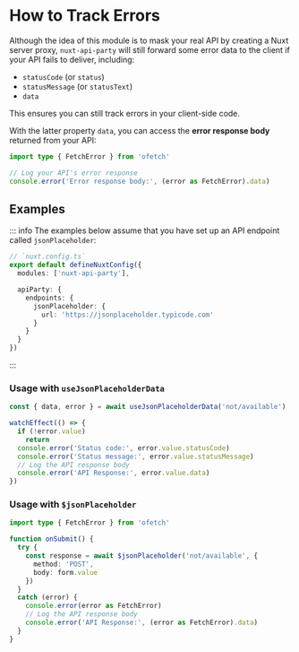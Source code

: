 # How to Track Errors

Although the idea of this module is to mask your real API by creating a Nuxt server proxy, `nuxt-api-party` will still forward some error data to the client if your API fails to deliver, including:

- `statusCode` (or `status`)
- `statusMessage` (or `statusText`)
- `data`

This ensures you can still track errors in your client-side code.

With the latter property `data`, you can access the **error response body** returned from your API:

```ts
import type { FetchError } from 'ofetch'

// Log your API's error response
console.error('Error response body:', (error as FetchError).data)
```

## Examples

::: info
The examples below assume that you have set up an API endpoint called `jsonPlaceholder`:

```ts
// `nuxt.config.ts`
export default defineNuxtConfig({
  modules: ['nuxt-api-party'],

  apiParty: {
    endpoints: {
      jsonPlaceholder: {
        url: 'https://jsonplaceholder.typicode.com'
      }
    }
  }
})
```

:::

### Usage with `useJsonPlaceholderData`

```ts
const { data, error } = await useJsonPlaceholderData('not/available')

watchEffect(() => {
  if (!error.value)
    return
  console.error('Status code:', error.value.statusCode)
  console.error('Status message:', error.value.statusMessage)
  // Log the API response body
  console.error('API Response:', error.value.data)
})
```

### Usage with `$jsonPlaceholder`

```ts
import type { FetchError } from 'ofetch'

function onSubmit() {
  try {
    const response = await $jsonPlaceholder('not/available', {
      method: 'POST',
      body: form.value
    })
  }
  catch (error) {
    console.error(error as FetchError)
    // Log the API response body
    console.error('API Response:', (error as FetchError).data)
  }
}
```
